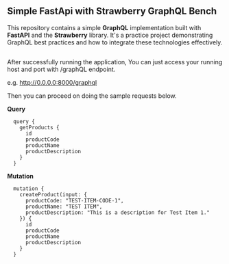 ## Simple FastApi with Strawberry GraphQL Bench

This repository contains a simple **GraphQL** implementation built with **FastAPI** and the **Strawberry** library. It's a practice project demonstrating GraphQL best practices and how to integrate these technologies effectively.
##
After successfully running the application,
You can just access your running host and port with /graphQL endpoint. 

e.g. http://0.0.0.0:8000/graphql

Then you can proceed on doing the sample requests below.

**Query**

      query {
        getProducts {
          id
          productCode
          productName
          productDescription
        }
      }

**Mutation**
      
      mutation {
        createProduct(input: {
          productCode: "TEST-ITEM-CODE-1",
          productName: "TEST ITEM",
          productDescription: "This is a description for Test Item 1."
        }) {
          id
          productCode
          productName
          productDescription
        }
      }

